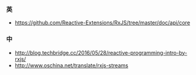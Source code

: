 ### 英
* https://github.com/Reactive-Extensions/RxJS/tree/master/doc/api/core

### 中
* http://blog.techbridge.cc/2016/05/28/reactive-programming-intro-by-rxjs/
* http://www.oschina.net/translate/rxjs-streams
